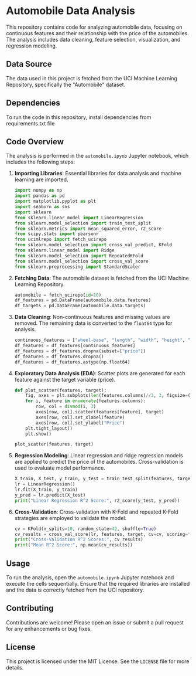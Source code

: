 # Automobile Data Analysis

This repository contains code for analyzing automobile data, focusing on continuous features and their relationship with the price of the automobiles. The analysis includes data cleaning, feature selection, visualization, and regression modeling.

## Data Source

The data used in this project is fetched from the UCI Machine Learning Repository, specifically the "Automobile" dataset.

## Dependencies

To run the code in this repository, install dependencies from requirements.txt file

## Code Overview

The analysis is performed in the `automobile.ipynb` Jupyter notebook, which includes the following steps:

1. **Importing Libraries**: Essential libraries for data analysis and machine learning are imported.

    ```python
    import numpy as np
    import pandas as pd
    import matplotlib.pyplot as plt
    import seaborn as sns
    import sklearn
    from sklearn.linear_model import LinearRegression
    from sklearn.model_selection import train_test_split
    from sklearn.metrics import mean_squared_error, r2_score
    from scipy.stats import pearsonr
    from ucimlrepo import fetch_ucirepo
    from sklearn.model_selection import cross_val_predict, KFold
    from sklearn.linear_model import Ridge
    from sklearn.model_selection import RepeatedKFold
    from sklearn.model_selection import cross_val_score
    from sklearn.preprocessing import StandardScaler
    ```

2. **Fetching Data**: The automobile dataset is fetched from the UCI Machine Learning Repository.

    ```python
    automobile = fetch_ucirepo(id=10)
    df_features = pd.DataFrame(automobile.data.features)
    df_targets = pd.DataFrame(automobile.data.targets)
    ```

3. **Data Cleaning**: Non-continuous features and missing values are removed. The remaining data is converted to the `float64` type for analysis.

    ```python
    continuous_features = ["wheel-base", "length", "width", "height", "curb-weight", "engine-size", "bore", "stroke", "compression-ratio", "horsepower", "peak-rpm", "city-mpg", "highway-mpg", "price"]
    df_features = df_features[continuous_features]
    df_features = df_features.dropna(subset=["price"])
    df_features = df_features.dropna()
    df_features = df_features.astype(np.float64)
    ```

4. **Exploratory Data Analysis (EDA)**: Scatter plots are generated for each feature against the target variable (price).

    ```python
    def plot_scatter(features, target):
        fig, axes = plt.subplots(len(features.columns)//3, 3, figsize=(15, 20))
        for i, feature in enumerate(features.columns):
            row, col = divmod(i, 3)
            axes[row, col].scatter(features[feature], target)
            axes[row, col].set_xlabel(feature)
            axes[row, col].set_ylabel("Price")
        plt.tight_layout()
        plt.show()

    plot_scatter(features, target)
    ```

5. **Regression Modeling**: Linear regression and ridge regression models are applied to predict the price of the automobiles. Cross-validation is used to evaluate model performance.

    ```python
    X_train, X_test, y_train, y_test = train_test_split(features, target, test_size=0.3, random_state=42)
    lr = LinearRegression()
    lr.fit(X_train, y_train)
    y_pred = lr.predict(X_test)
    print("Linear Regression R^2 Score:", r2_score(y_test, y_pred))
    ```

6. **Cross-Validation**: Cross-validation with K-Fold and repeated K-Fold strategies are employed to validate the model.

    ```python
    cv = KFold(n_splits=10, random_state=42, shuffle=True)
    cv_results = cross_val_score(lr, features, target, cv=cv, scoring='r2')
    print("Cross-Validation R^2 Scores:", cv_results)
    print("Mean R^2 Score:", np.mean(cv_results))
    ```

## Usage

To run the analysis, open the `automobile.ipynb` Jupyter notebook and execute the cells sequentially. Ensure that the required libraries are installed and the data is correctly fetched from the UCI repository.

## Contributing

Contributions are welcome! Please open an issue or submit a pull request for any enhancements or bug fixes.

## License

This project is licensed under the MIT License. See the `LICENSE` file for more details.